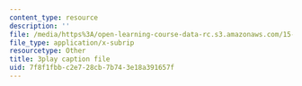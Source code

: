 ```yaml
---
content_type: resource
description: ''
file: /media/https%3A/open-learning-course-data-rc.s3.amazonaws.com/15-071-the-analytics-edge-spring-2017/7f8f1fbbc2e728cb7b743e18a391657f_-G_d3A0x_0Y.srt
file_type: application/x-subrip
resourcetype: Other
title: 3play caption file
uid: 7f8f1fbb-c2e7-28cb-7b74-3e18a391657f
---
```


